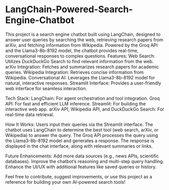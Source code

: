 # LangChain-Powered-Search-Engine-Chatbot
This project is a search engine chatbot built using LangChain, designed to answer user queries by searching the web, retrieving research papers from arXiv, and fetching information from Wikipedia. Powered by the Groq API and the Llama3-8b-8192 model, the chatbot provides real-time, conversational responses to complex questions.
Features:
Web Search: Utilizes DuckDuckGo Search to find relevant information from the web.
arXiv Integration: Fetches and summarizes research papers for academic queries.
Wikipedia Integration: Retrieves concise information from Wikipedia.
Conversational AI: Leverages the Llama3-8b-8192 model for natural, interactive responses.
Streamlit Interface: Provides a user-friendly web interface for seamless interaction.

Tech Stack:
LangChain: For agent orchestration and tool integration.
Groq API: For fast and efficient LLM inference.
Streamlit: For building the interactive web app.
arXiv API, Wikipedia API, and DuckDuckGo Search: For real-time data retrieval.

How It Works:
Users input their queries via the Streamlit interface.
The chatbot uses LangChain to determine the best tool (web search, arXiv, or Wikipedia) to answer the query.
The Groq API processes the query using the Llama3-8b-8192 model and generates a response.
The response is displayed in the chat interface, along with relevant summaries or links.

Future Enhancements:
Add more data sources (e.g., news APIs, scientific databases).
Improve the chatbot’s reasoning and multi-step query handling.
Enhance the UI/UX with additional features like saved queries or history.

Feel free to contribute, suggest improvements, or use this project as a reference for building your own AI-powered search tools!
